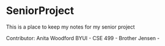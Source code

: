 # SeniorProject
This is a place to keep my notes for my senior project

Contributor: 
Anita Woodford BYUI - CSE 499 - Brother Jensen - 
